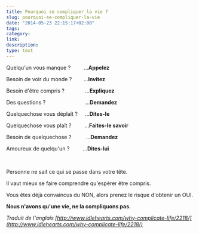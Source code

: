 ```yaml
---
title: Pourquoi se compliquer la vie ?
slug: pourquoi-se-compliquer-la-vie
date: "2014-05-23 22:15:17+02:00"
tags: 
category: 
link: 
description: 
type: text
---
```


Quelqu'un vous manque ?         ...__Appelez__

Besoin de voir du monde ?        ...__Invitez__
<!-- TEASER_END -->
Besoin d'être compris ?              ...__Expliquez__

Des questions ?                           ...__Demandez__

Quelquechose vous déplaît ?     ...__Dites-le__

Quelquechose vous plaît ?         ...__Faites-le savoir__

Besoin de quelquechose ?          ...__Demandez__

Amoureux de quelqu'un ?         ...__Dites-lui__

 

Personne ne sait ce qui se passe dans votre tête.

Il vaut mieux se faire comprendre qu'espérer être compris.

Vous êtes déjà convaincus du NON, alors prenez le risque d'obtenir un OUI.

__Nous n'avons qu'une vie, ne la compliquons pas.__

_Traduit de l'anglais [http://www.idlehearts.com/why-complicate-life/2218/](http://www.idlehearts.com/why-complicate-life/2218/)_
